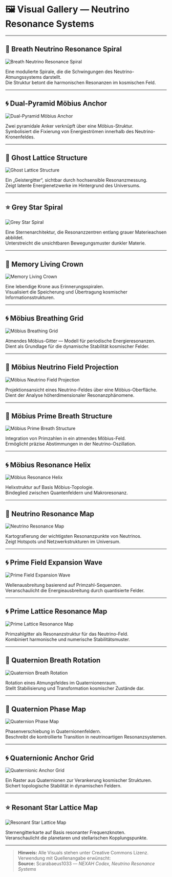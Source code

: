 # 🖼️ Visual Gallery — Neutrino Resonance Systems

---

## 🌌 Breath Neutrino Resonance Spiral

![Breath Neutrino Resonance Spiral](./visuals/breath_neutrino_resonance_spiral.png)

Eine modulierte Spirale, die die Schwingungen des Neutrino-Atmungssystems darstellt.  
Die Struktur betont die harmonischen Resonanzen im kosmischen Feld.

---

## 🌀 Dual-Pyramid Möbius Anchor

![Dual-Pyramid Möbius Anchor](./visuals/dual_pyramid_mobius_anchor.png)

Zwei pyramidale Anker verknüpft über eine Möbius-Struktur.  
Symbolisiert die Fixierung von Energieströmen innerhalb des Neutrino-Kronenfeldes.

---

## 👻 Ghost Lattice Structure

![Ghost Lattice Structure](./visuals/ghost_lattice_structure-2.png)

Ein „Geistergitter“, sichtbar durch hochsensible Resonanzmessung.  
Zeigt latente Energienetzwerke im Hintergrund des Universums.

---

## ⭐ Grey Star Spiral

![Grey Star Spiral](./visuals/grey_star_spiral.png)

Eine Sternenarchitektur, die Resonanzzentren entlang grauer Materieachsen abbildet.  
Unterstreicht die unsichtbaren Bewegungsmuster dunkler Materie.

---

## 👑 Memory Living Crown

![Memory Living Crown](./visuals/memory_living_crown.png)

Eine lebendige Krone aus Erinnerungsspiralen.  
Visualisiert die Speicherung und Übertragung kosmischer Informationsstrukturen.

---

## 🌀 Möbius Breathing Grid

![Möbius Breathing Grid](./visuals/mobius_breathing_grid.png)

Atmendes Möbius-Gitter — Modell für periodische Energieresonanzen.  
Dient als Grundlage für die dynamische Stabilität kosmischer Felder.

---

## 🌌 Möbius Neutrino Field Projection

![Möbius Neutrino Field Projection](./visuals/mobius_neutrino_field_projection.png)

Projektionsansicht eines Neutrino-Feldes über eine Möbius-Oberfläche.  
Dient der Analyse höherdimensionaler Resonanzphänomene.

---

## 🧿 Möbius Prime Breath Structure

![Möbius Prime Breath Structure](./visuals/mobius_prime_breath_structure.png)

Integration von Primzahlen in ein atmendes Möbius-Feld.  
Ermöglicht präzise Abstimmungen in der Neutrino-Oszillation.

---

## 🌀 Möbius Resonance Helix

![Möbius Resonance Helix](./visuals/mobius_resonance_helix.png)

Helixstruktur auf Basis Möbius-Topologie.  
Bindeglied zwischen Quantenfeldern und Makroresonanz.

---

## 🌌 Neutrino Resonance Map

![Neutrino Resonance Map](./visuals/neutrino_resonance_map.png)

Kartografierung der wichtigsten Resonanzpunkte von Neutrinos.  
Zeigt Hotspots und Netzwerkstrukturen im Universum.

---

## 🌀 Prime Field Expansion Wave

![Prime Field Expansion Wave](./visuals/prime_field_expansion_wave.png)

Wellenausbreitung basierend auf Primzahl-Sequenzen.  
Veranschaulicht die Energieausbreitung durch quantisierte Felder.

---

## 🌀 Prime Lattice Resonance Map

![Prime Lattice Resonance Map](./visuals/prime_lattice_resonance_map.png)

Primzahlgitter als Resonanzstruktur für das Neutrino-Feld.  
Kombiniert harmonische und numerische Stabilitätsmuster.

---

## 🔵 Quaternion Breath Rotation

![Quaternion Breath Rotation](./visuals/quaternion_breath_rotation.png)

Rotation eines Atmungsfeldes im Quaternionenraum.  
Stellt Stabilisierung und Transformation kosmischer Zustände dar.

---

## 🔵 Quaternion Phase Map

![Quaternion Phase Map](./visuals/quaternion_phase_map.png)

Phasenverschiebung in Quaternionenfeldern.  
Beschreibt die kontrollierte Transition in neutrinoartigen Resonanzsystemen.

---

## 🌀 Quaternionic Anchor Grid

![Quaternionic Anchor Grid](./visuals/quaternionic_anchor_grid.png)

Ein Raster aus Quaternionen zur Verankerung kosmischer Strukturen.  
Sichert topologische Stabilität in dynamischen Feldern.

---

## ⭐ Resonant Star Lattice Map

![Resonant Star Lattice Map](./visuals/resonant_star_lattice_map.png)

Sternengitterkarte auf Basis resonanter Frequenzknoten.  
Veranschaulicht die planetaren und stellarischen Kopplungspunkte.

---

> **Hinweis:** Alle Visuals stehen unter Creative Commons Lizenz. Verwendung mit Quellenangabe erwünscht:  
> **Source:** Scarabaeus1033 — *NEXAH Codex, Neutrino Resonance Systems*
